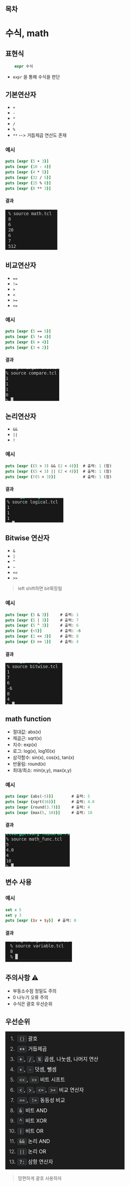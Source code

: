 ## 목차

# 수식, math

## 표현식
```tcl
    expr 수식
```
- ```expr``` 을 통해 수식을 판단

## 기본연산자
- ```+```
- ```-```
- ```*```
- ```/```
- ```%```
- ```**``` --> 거듭제곱 연산도 존재

### 예시
```tcl
puts [expr {5 + 3}]
puts [expr {10 - 4}]
puts [expr {4 * 5}]
puts [expr {32 / 5}]
puts [expr {15 % 8}]
puts [expr {8 ** 3}]
```

#### 결과
<img src="./chap4_img/Screenshot from 2025-06-24 08-38-36.png"> <br>

## 비교연산자
- ```==```
- ```!=```
- ```>```
- ```<```
- ```>=```
- ```<=```

### 예시
```tcl
puts [expr {5 == 5}]    
puts [expr {5 != 4}]   
puts [expr {6 > 4}] 
puts [expr {3 < 2}]
```

#### 결과
<img src="./chap4_img/Screenshot from 2025-06-24 08-43-38.png"> <br>

## 논리연산자
- ```&&```
- ```||```
- ```!```

### 예시
```tcl
puts [expr {(5 > 3) && (2 < 4)}]  # 출력: 1 (참)
puts [expr {(5 < 3) || (2 < 4)}]  # 출력: 1 (참)
puts [expr {!(5 < 3)}]            # 출력: 1 (참)
```

#### 결과
<img src="./chap4_img/Screenshot from 2025-06-24 08-47-51.png"><br>

## Bitwise 연산자
- ```&```
- ```|```
- ```^```
- ```~```
- ```<<```
- ```>>```
> left shift하면 bit확장됨

### 예시
```tcl
puts [expr {5 & 3}]     # 출력: 1
puts [expr {5 | 3}]     # 출력: 7
puts [expr {5 ^ 3}]     # 출력: 6
puts [expr {~5}]        # 출력: -6
puts [expr {1 << 3}]    # 출력: 8
puts [expr {8 >> 1}]    # 출력: 4
```

#### 결과
<img src="./chap4_img/Screenshot from 2025-06-24 08-50-57.png"> <br>

## math function
- 절대값: abs(x)
- 제곱근: sqrt(x)
- 지수: exp(x)
- 로그: log(x), log10(x)
- 삼각함수: sin(x), cos(x), tan(x)
- 반올림: round(x)
- 최대/최소: min(x,y), max(x,y)

### 예시
```tcl
puts [expr {abs(-5)}]        # 출력: 5
puts [expr {sqrt(16)}]       # 출력: 4.0
puts [expr {round(3.7)}]     # 출력: 4
puts [expr {max(5, 10)}]     # 출력: 10
```

#### 결과
<img src="./chap4_img/Screenshot from 2025-06-24 08-54-28.png"> <br>

## 변수 사용

### 예시
```tcl
set x 5
set y 3
puts [expr {$x + $y}]  # 출력: 8
```

#### 결과
<img src="./chap4_img/Screenshot from 2025-06-24 08-56-51.png"><br>

## 주의사항 ⚠️
- 부동소수점 정밀도 주의
- 0 나누기 오류 주의
- 수식은 괄호 우선순위

## 우선순위
<img src="./chap4_img/Screenshot from 2025-06-24 08-58-19.png"><br>

> 맘편하게 괄호 사용하자
